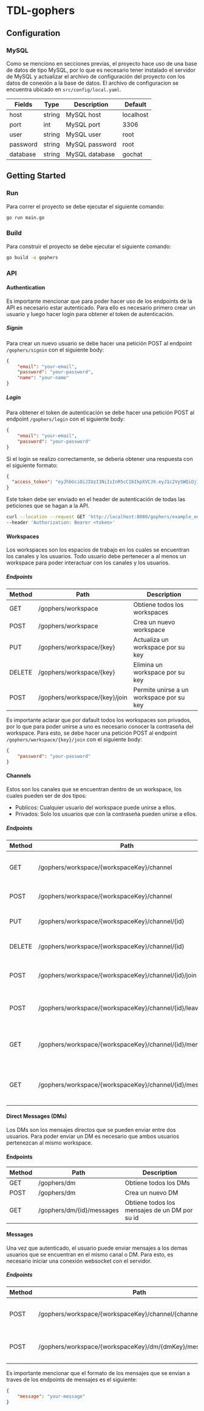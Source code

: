 # TDL-gophers


## Configuration

### MySQL
Como se menciono en secciones previas, el proyecto hace uso de una base de datos de 
tipo MySQL, por lo que es necesario tener instalado el servidor de MySQL y actualizar
el archivo de configuración del proyecto con los datos de conexión a la base de datos. 
El archivo de configuracion se encuentra ubicado en `src/config/local.yaml`.

| Fields | Type | Description | Default |
| ------ | ---- | ----------- | ------- |
| host | string | MySQL host | localhost |
| port | int | MySQL port | 3306 |
| user | string | MySQL user | root |
| password | string | MySQL password | root |
| database | string | MySQL database | gochat |


## Getting Started

### Run

Para correr el proyecto se debe ejecutar el siguiente comando:

```bash
go run main.go
```

### Build

Para construir el proyecto se debe ejecutar el siguiente comando:

```bash
go build -o gophers
```

### API

#### Authentication

Es importante mencionar que para poder hacer uso de los endpoints de la API es necesario estar autenticado.
Para ello es necesario primero crear un usuario y luego hacer login para obtener el token de autenticación.

##### Signin

Para crear un nuevo usuario se debe hacer una petición POST al endpoint `/gophers/signin` con el siguiente body:

```json
{
    "email": "your-email",
    "password": "your-password",
    "name": "your-name"
}
```


##### Login

Para obtener el token de autenticación se debe hacer una petición POST al endpoint `/gophers/login` con el siguiente body:

```json
{
    "email": "your-email",
    "password": "your-password"
}
```

Si el login se realizo correctamente, se deberia obtener una respuesta con el siguiente 
formato:

```json
{
  "access_token": "eyJhbGciOiJIUzI1NiIsInR5cCI6IkpXVCJ9.eyJ1c2VySWQiOjIsImVtYWlsIjoiamVzdXNAZ21haWwuY29tIiwibmFtZSI6Inlpc3VzIiwiZXhwIjoxNjg5MTIzNDUwfQ.zkKp2GdFczRtsMGE3if1akHuNE8qB-Gga54S5kW33cE"
}
```

Este token debe ser enviado en el header de autenticación de todas las peticiones que se 
hagan a la API.

```bash
curl --location --request GET 'http://localhost:8080/gophers/example_endpoint' \
--header 'Authorization: Bearer <token>'
```

#### Workspaces

Los workspaces son los espacios de trabajo en los cuales se encuentran los canales y los usuarios.
Todo usuario debe pertenecer a al menos un workspace para poder interactuar con los canales y 
los usuarios.

##### Endpoints

| Method | Path | Description |
| ------ | ---- | ----------- |
| GET | /gophers/workspace | Obtiene todos los workspaces |
| POST | /gophers/workspace | Crea un nuevo workspace |
| PUT | /gophers/workspace/{key} | Actualiza un workspace por su key |
| DELETE | /gophers/workspace/{key} | Elimina un workspace por su key |
| POST | /gophers/workspace/{key}/join | Permite unirse a un workspace por su key |

Es importante aclarar que por dafault todos los workspaces son privados, por lo que para poder unirse
a uno es necesario conocer la contraseña del workspace. Para esto, se debe hacer una petición POST al
endpoint `/gophers/workspace/{key}/join` con el siguiente body:

```json
{
    "password": "your-password"
}
```


#### Channels

Estos son los canales que se encuentran dentro de un workspace, los cuales pueden ser de dos tipos:
- Publicos: Cualquier usuario del workspace puede unirse a ellos.
- Privados: Solo los usuarios que con la contraseña pueden unirse a ellos.

##### Endpoints

| Method | Path | Description |
| ------ | ---- | ----------- |
| GET | /gophers/workspace/{workspaceKey}/channel | Obtiene todos los canales del workspace |
| POST | /gophers/workspace/{workspaceKey}/channel | Crea un nuevo canal |
| PUT | /gophers/workspace/{workspaceKey}/channel/{id} | Actualiza un canal por su id |
| DELETE | /gophers/workspace/{workspaceKey}/channel/{id} | Elimina un canal por su id |
| POST | /gophers/workspace/{workspaceKey}/channel/{id}/join | Permite unirse a un canal por su id |
| POST | /gophers/workspace/{workspaceKey}/channel/{id}/leave | Permite salirse de un canal por su id |
| GET | /gophers/workspace/{workspaceKey}/channel/{id}/members | Obtiene todos los miembros de un canal por su id |
| GET | /gophers/workspace/{workspaceKey}/channel/{id}/messages | Obtiene todos los mensajes de un canal por su id |


#### Direct Messages (DMs)

Los DMs son los mensajes directos que se pueden enviar entre dos usuarios. Para poder enviar un DM
es necesario que ambos usuarios pertenezcan al mismo workspace.

#### Endpoints

| Method | Path | Description |
| ------ | ---- | ----------- |
| GET | /gophers/dm | Obtiene todos los DMs |
| POST | /gophers/dm | Crea un nuevo DM |
| GET | /gophers/dm/{id}/messages | Obtiene todos los mensajes de un DM por su id |



#### Messages

Una vez que autenticado, el usuario puede enviar mensajes a los demas usuarios
que se encuentran en el mismo canal o DM. Para esto, es necesario iniciar una conexión websocket
con el servidor.

##### Endpoints

| Method | Path | Description |
| ------ | ---- | ----------- |
| POST | /gophers/workspace/{workspaceKey}/channel/{channelKey}/message | Crea un nuevo mensaje en un canal |
| POST | /gophers/workspace/{workspaceKey}/dm/{dmKey}/message | Crea un nuevo mensaje en un DM |

Es importante mencionar que el formato de los mensajes que se envian a traves de los endpoints
de mensajes es el siguiente:

```json
{
    "message": "your-message"
}
```
